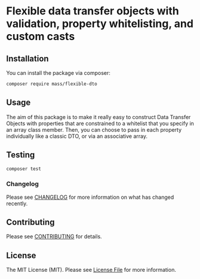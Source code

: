 
# Flexible data transfer objects with validation, property whitelisting, and custom casts

## Installation

You can install the package via composer:

```bash
composer require mass/flexible-dto
```

## Usage

The aim of this package is to make it really easy to construct Data Transfer Objects with properties 
that are constrained to a whitelist that you specify in an array class member. Then, you can choose to pass in 
each property individually like a classic DTO, or via an associative array.


## Testing

``` bash
composer test
```

### Changelog

Please see [CHANGELOG](CHANGELOG.md) for more information on what has changed recently.

## Contributing

Please see [CONTRIBUTING](CONTRIBUTING.md) for details.

## License

The MIT License (MIT). Please see [License File](LICENSE.md) for more information.